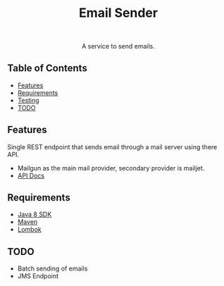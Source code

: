 <h1 align="center"> Email Sender </h1> <br>

<p align="center">
  A service to send emails.
</p>


## Table of Contents

- [Features](#quick-start)
- [Requirements](#requirements)
- [Testing](#testing)
- [TODO](#todo)


## Features
Single REST endpoint that sends email through a mail server using there API.
* Mailgun as the main mail provider, secondary provider is mailjet.
* [API Docs](http://email-service-siteminder.osc-fr1.scalingo.io/swagger-ui/index.html?configUrl=/api-docs/swagger-config#/email-sender-rest-controller/sendEmail)

## Requirements
* [Java 8 SDK](http://www.oracle.com/technetwork/java/javase/downloads/jdk8-downloads-2133151.html)
* [Maven](https://maven.apache.org/download.cgi)
* [Lombok](https://projectlombok.org)

## TODO
* Batch sending of emails
* JMS Endpoint




